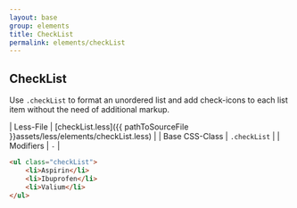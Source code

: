 ```yaml
---
layout: base
group: elements
title: CheckList
permalink: elements/checkList
---
```


## CheckList
Use `.checkList` to format an unordered list and add check-icons to each list item without the need of additional markup.

| Less-File      | [checkList.less]({{ pathToSourceFile }}assets/less/elements/checkList.less) |
| Base CSS-Class | `.checkList`                                                                |
| Modifiers      | `-`                                                      |

```html
<ul class="checkList">
    <li>Aspirin</li>
    <li>Ibuprofen</li>
    <li>Valium</li>
</ul>
```